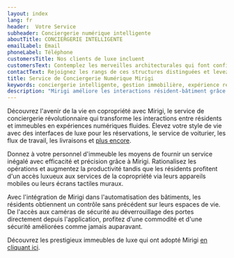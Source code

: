 ```yaml
---
layout: index
lang: fr
header:  Votre Service
subheader: Conciergerie numérique intelligente
aboutTitle: CONCIERGERIE INTELLIGENTE
emailLabel: Email
phoneLabel: Téléphone
customersTitle: Nos clients de luxe incluent
customersText: Contemplez les merveilles architecturales qui font confiance à Mirigi pour leur excellence opérationnelle. Ces bâtiments emblématiques font partie de notre clientèle estimée, montrant l'intégration transparente et l'efficacité supérieure que Mirigi apporte.
contactText: Rejoignez les rangs de ces structures distinguées et levez le potentiel de votre immeuble avec Mirigi. Contactez-nous via l'un de nos canaux pour planifier une démonstration et découvrir comment les services de conciergerie numérique de Mirigi peuvent dynamiser votre développement. Vivez la transformation et l'innovation que seul Mirigi peut offrir !
title: Service de Conciergerie Numérique Mirigi
keywords: conciergerie intelligente, gestion immobilière, expérience résident, vie de luxe, automatisation, immeuble intelligent
description: "Mirigi améliore les interactions résident-bâtiment grâce à un service de conciergerie intelligent, interfaces de luxe pour réservations, etc."
---
```

Découvrez l'avenir de la vie en copropriété avec Mirigi, le service de conciergerie révolutionnaire qui transforme les interactions entre résidents et immeubles en expériences numériques fluides. Élevez votre style de vie avec des interfaces de luxe pour les réservations, le service de voiturier, les flux de travail, les livraisons et <a href='#features' class='js-scroll-trigger'>plus encore</a>.

Donnez à votre personnel d'immeuble les moyens de fournir un service inégalé avec efficacité et précision grâce à Mirigi. Rationalisez les opérations et augmentez la productivité tandis que les résidents profitent d'un accès luxueux aux services de la copropriété via leurs appareils mobiles ou leurs écrans tactiles muraux.

Avec l'intégration de Mirigi dans l'automatisation des bâtiments, les résidents obtiennent un contrôle sans précédent sur leurs espaces de vie. De l'accès aux caméras de sécurité au déverrouillage des portes directement depuis l'application, profitez d'une commodité et d'une sécurité améliorées comme jamais auparavant.

Découvrez les prestigieux immeubles de luxe qui ont adopté Mirigi <a href='#customers' class='js-scroll-trigger'>en cliquant ici</a>.
